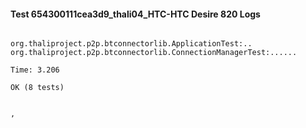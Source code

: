 #### Test 654300111cea3d9_thali04_HTC-HTC Desire 820 Logs


```

org.thaliproject.p2p.btconnectorlib.ApplicationTest:..
org.thaliproject.p2p.btconnectorlib.ConnectionManagerTest:......

Time: 3.206

OK (8 tests)


,
```
